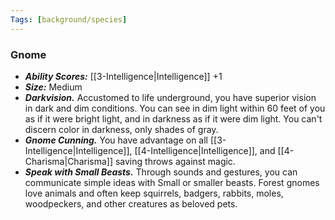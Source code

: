 ```yaml
---
Tags: [background/species]
---
```

### Gnome
- ***Ability Scores:*** [[3-Intelligence|Intelligence]] +1
- ***Size:*** Medium
- ***Darkvision.*** Accustomed to life underground, you have superior vision in dark and dim conditions. You can see in dim light within 60 feet of you as if it were bright light, and in darkness as if it were dim light. You can't discern color in darkness, only shades of gray.
- ***Gnome Cunning.*** You have advantage on all [[3-Intelligence|Intelligence]], [[4-Intelligence|Intelligence]], and [[4-Charisma|Charisma]] saving throws against magic.
- ***Speak with Small Beasts.*** Through sounds and gestures, you can communicate simple ideas with Small or smaller beasts. Forest gnomes love animals and often keep squirrels, badgers, rabbits, moles, woodpeckers, and other creatures as beloved pets.